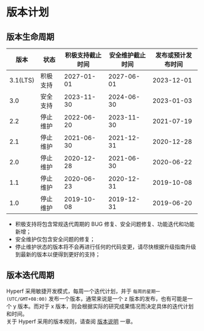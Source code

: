 # 版本计划

## 版本生命周期

| 版本       | 状态   | 积极支持截止时间   | 安全维护截止时间   | 发布或预计发布时间  |
|----------|------|------------|------------|------------|
| 3.1(LTS) | 积极支持 | 2027-01-01 | 2027-06-01 | 2023-12-01 |
| 3.0      | 安全支持 | 2023-11-30 | 2024-06-30 | 2023-01-03 |
| 2.2      | 停止维护 | 2022-06-20 | 2023-11-30 | 2021-07-19 |
| 2.1      | 停止维护 | 2021-06-30 | 2021-12-31 | 2020-12-28 |
| 2.0      | 停止维护 | 2020-12-28 | 2021-06-30 | 2020-06-22 |
| 1.1      | 停止维护 | 2020-06-23 | 2020-12-31 | 2019-10-08 |
| 1.0      | 停止维护 | 2019-10-08 | 2019-12-31 | 2019-06-20 |

* 积极支持将包含常规迭代周期的 BUG 修复、安全问题修复、功能迭代和功能新增；
* 安全维护仅包含安全问题的修复；
* 停止维护状态的版本将不会再进行任何的代码变更，请尽快根据升级指南升级到最新的版本以便得到更好的支持；


## 版本迭代周期

Hyperf 采用敏捷开发模式，每周一个迭代计划，并于 `每周的星期一 (UTC/GMT+08:00)` 发布一个版本，通常来说是一个 z 版本的发布，也有可能是一个 y 版本。而对于 x 版本，则会根据实际的研究成果情况而决定具体的迭代计划和时间。   
关于 Hyperf 采用的版本规则，请查阅 [版本说明](zh-cn/versions.md) 一章。
